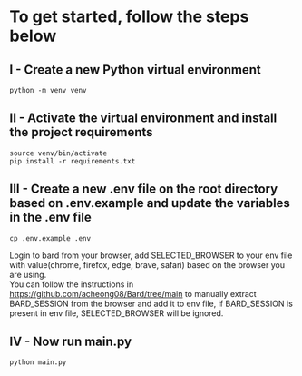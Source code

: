 # To get started, follow the steps below

## I - Create a new Python virtual environment
```
python -m venv venv
```

## II - Activate the virtual environment and install the project requirements
```
source venv/bin/activate
pip install -r requirements.txt
```

## III - Create a new .env file on the root directory based on .env.example and update the variables in the .env file
```
cp .env.example .env
```
Login to bard from your browser, add SELECTED_BROWSER to your env file with value(chrome, firefox, edge, brave, safari) based on the browser you are using.<br>
You can follow the instructions in https://github.com/acheong08/Bard/tree/main to manually extract BARD_SESSION from the browser and add it to env file, if BARD_SESSION is present in env file, SELECTED_BROWSER will be ignored.

## IV - Now run main.py
```
python main.py
```

